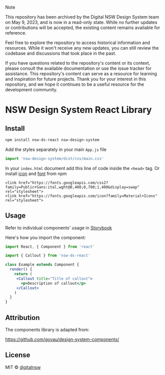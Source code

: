> [!NOTE]
> This repository has been archived by the Digital NSW Design System team on May 9, 2023, and is now in a read-only state. While no further updates or contributions will be accepted, the existing content remains available for reference.
> 
> Feel free to explore the repository to access historical information and resources. While it won't receive any new updates, you can still review the codebase and discussions that took place in the past.
> 
> If you have questions related to the repository's content or its context, please consult the available documentation or use the issue tracker for assistance. This repository's content can serve as a resource for learning and inspiration for future projects. Thank you for your interest in this repository, and we hope it continues to be a useful resource for the development community.


# NSW Design System React Library

## Install

```bash
npm install nsw-ds-react nsw-design-system
```


Add the styles separately in your main `App.js` file

```js
import 'nsw-design-system/dist/css/main.css'
```


In your `index.html` document add this line of code inside the `<head>` tag. Or install [icon](https://www.npmjs.com/package/material-icons) and [font](https://www.npmjs.com/package/@fontsource/public-sans) from npm
```
<link href="https://fonts.googleapis.com/css2?family=Public+Sans:ital,wght@0,400;0,700;1,400&display=swap" rel="stylesheet">
<link href="https://fonts.googleapis.com/icon?family=Material+Icons" rel="stylesheet">
```

## Usage

Refer to individual components' usage in [Storybook](https://digitalnsw.github.io/nsw-design-system-react)

Here's how you import the component:
```jsx
import React, { Component } from 'react'

import { Callout } from 'nsw-ds-react'

class Example extends Component {
  render() {
    return (
     <Callout title="Title of callout">
       <p>Description of callout</p>
     </Callout>
    )
  }
}
```
## Attribution
The components library is adapted from:

https://github.com/govau/design-system-components/

## License

MIT © [digitalnsw](https://github.com/digitalnsw)
